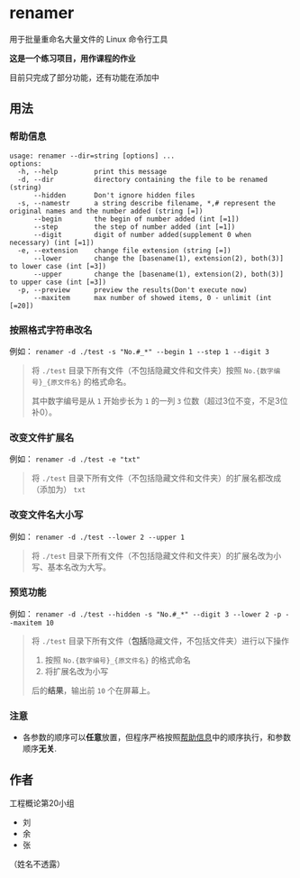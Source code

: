 # renamer
用于批量重命名大量文件的 Linux 命令行工具

**这是一个练习项目，用作课程的作业**

目前只完成了部分功能，还有功能在添加中

## 用法
### 帮助信息
```
usage: renamer --dir=string [options] ...
options:
  -h, --help         print this message
  -d, --dir          directory containing the file to be renamed (string)
      --hidden       Don't ignore hidden files
  -s, --namestr      a string describe filename, *,# represent the original names and the number added (string [=])
      --begin        the begin of number added (int [=1])
      --step         the step of number added (int [=1])
      --digit        digit of number added(supplement 0 when necessary) (int [=1])
  -e, --extension    change file extension (string [=])
      --lower        change the [basename(1), extension(2), both(3)] to lower case (int [=3])
      --upper        change the [basename(1), extension(2), both(3)] to upper case (int [=3])
  -p, --preview      preview the results(Don't execute now)
      --maxitem      max number of showed items, 0 - unlimit (int [=20])
```
### 按照格式字符串改名

例如： `renamer -d ./test -s "No.#_*" --begin 1 --step 1 --digit 3`

>将 `./test` 目录下所有文件（不包括隐藏文件和文件夹）按照 `No.{数字编号}_{原文件名}` 的格式命名。
>
>其中数字编号是从 `1` 开始步长为 `1` 的一列 `3` 位数（超过3位不变，不足3位补0）。

### 改变文件扩展名

例如： `renamer -d ./test -e "txt"`

>将 `./test` 目录下所有文件（不包括隐藏文件和文件夹）的扩展名都改成（添加为） `txt`

### 改变文件名大小写

例如： `renamer -d ./test --lower 2 --upper 1`

>将 `./test` 目录下所有文件（不包括隐藏文件和文件夹）的扩展名改为小写、基本名改为大写。

### 预览功能

例如： `renamer -d ./test --hidden -s "No.#_*" --digit 3 --lower 2 -p --maxitem 10`

>将 `./test` 目录下所有文件（**包括**隐藏文件，不包括文件夹）进行以下操作
>
>1. 按照 `No.{数字编号}_{原文件名}` 的格式命名
>2. 将扩展名改为小写
>
>后的**结果**，输出前 `10` 个在屏幕上。

### 注意

+ 各参数的顺序可以**任意**放置，但程序严格按照[帮助信息](#帮助信息)中的顺序执行，和参数顺序**无关**.

## 作者

工程概论第20小组

+ 刘
+ 余
+ 张

（姓名不透露）

